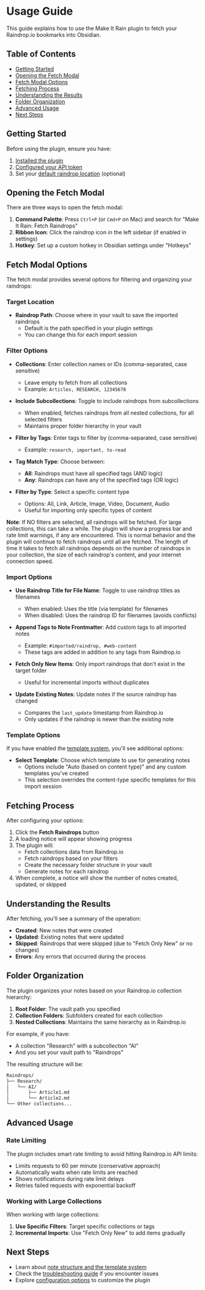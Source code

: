 # Usage Guide

This guide explains how to use the Make It Rain plugin to fetch your Raindrop.io bookmarks into Obsidian.

## Table of Contents

- [Getting Started](#getting-started)
- [Opening the Fetch Modal](#opening-the-fetch-modal)
- [Fetch Modal Options](#fetch-modal-options)
- [Fetching Process](#fetching-process)
- [Understanding the Results](#understanding-the-results)
- [Folder Organization](#folder-organization)
- [Advanced Usage](#advanced-usage)
- [Next Steps](#next-steps)

## Getting Started

Before using the plugin, ensure you have:

1. [Installed the plugin](installation.md)
2. [Configured your API token](configuration.md#raindropio-api-token)
3. Set your [default raindrop location](configuration.md#default-raindrop-location) (optional)

## Opening the Fetch Modal

There are three ways to open the fetch modal:

1. **Command Palette**: Press `Ctrl+P` (or `Cmd+P` on Mac) and search for "Make It Rain: Fetch Raindrops"
2. **Ribbon Icon**: Click the raindrop icon in the left sidebar (if enabled in settings)
3. **Hotkey**: Set up a custom hotkey in Obsidian settings under "Hotkeys"

## Fetch Modal Options

The fetch modal provides several options for filtering and organizing your raindrops:

### Target Location

- **Raindrop Path**: Choose where in your vault to save the imported raindrops
  - Default is the path specified in your plugin settings
  - You can change this for each import session

### Filter Options

- **Collections**: Enter collection names or IDs (comma-separated, case sensitive)
  - Leave empty to fetch from all collections
  - Example: `Articles, RESEARCH, 12345678`

- **Include Subcollections**: Toggle to include raindrops from subcollections
  - When enabled, fetches raindrops from all nested collections, for all selected filters
  - Maintains proper folder hierarchy in your vault

- **Filter by Tags**: Enter tags to filter by (comma-separated, case sensitive)
  - Example: `research, important, to-read`

- **Tag Match Type**: Choose between:
  - **All**: Raindrops must have all specified tags (AND logic)
  - **Any**: Raindrops can have any of the specified tags (OR logic)

- **Filter by Type**: Select a specific content type
  - Options: All, Link, Article, Image, Video, Document, Audio
  - Useful for importing only specific types of content

**Note**: If NO filters are selected, all raindrops will be fetched. For large collections, this can take a while.
The plugin will show a progress bar and rate limit warnings, if any are encountered. This is normal behavior and
the plugin will continue to fetch raindrops until all are fetched. The length of time it takes to fetch all
raindrops depends on the number of raindrops in your collection, the size of each raindrop's content, and your
internet connection speed.

### Import Options

- **Use Raindrop Title for File Name**: Toggle to use raindrop titles as filenames
  - When enabled: Uses the title (via template) for filenames
  - When disabled: Uses the raindrop ID for filenames (avoids conflicts)

- **Append Tags to Note Frontmatter**: Add custom tags to all imported notes
  - Example: `#imported/raindrop, #web-content`
  - These tags are added in addition to any tags from Raindrop.io

- **Fetch Only New Items**: Only import raindrops that don't exist in the target folder
  - Useful for incremental imports without duplicates

- **Update Existing Notes**: Update notes if the source raindrop has changed
  - Compares the `last_update` timestamp from Raindrop.io
  - Only updates if the raindrop is newer than the existing note

### Template Options

If you have enabled the [template system](template-system.md), you'll see additional options:

- **Select Template**: Choose which template to use for generating notes
  - Options include "Auto (based on content type)" and any custom templates you've created
  - This selection overrides the content-type specific templates for this import session

## Fetching Process

After configuring your options:

1. Click the **Fetch Raindrops** button
2. A loading notice will appear showing progress
3. The plugin will:
   - Fetch collections data from Raindrop.io
   - Fetch raindrops based on your filters
   - Create the necessary folder structure in your vault
   - Generate notes for each raindrop
4. When complete, a notice will show the number of notes created, updated, or skipped

## Understanding the Results

After fetching, you'll see a summary of the operation:

- **Created**: New notes that were created
- **Updated**: Existing notes that were updated
- **Skipped**: Raindrops that were skipped (due to "Fetch Only New" or no changes)
- **Errors**: Any errors that occurred during the process

## Folder Organization

The plugin organizes your notes based on your Raindrop.io collection hierarchy:

1. **Root Folder**: The vault path you specified
2. **Collection Folders**: Subfolders created for each collection
3. **Nested Collections**: Maintains the same hierarchy as in Raindrop.io

For example, if you have:

- A collection "Research" with a subcollection "AI"
- And you set your vault path to "Raindrops"

The resulting structure will be:

```markdown
Raindrops/
├── Research/
│   └── AI/
│       ├── Article1.md
│       └── Article2.md
└── Other collections...
```

## Advanced Usage

### Rate Limiting

The plugin includes smart rate limiting to avoid hitting Raindrop.io API limits:

- Limits requests to 60 per minute (conservative approach)
- Automatically waits when rate limits are reached
- Shows notifications during rate limit delays
- Retries failed requests with exponential backoff

### Working with Large Collections

When working with large collections:

1. **Use Specific Filters**: Target specific collections or tags
2. **Incremental Imports**: Use "Fetch Only New" to add items gradually

## Next Steps

- Learn about [note structure and the template system](template-system.md)
- Check the [troubleshooting guide](troubleshooting.md) if you encounter issues
- Explore [configuration options](configuration.md) to customize the plugin
